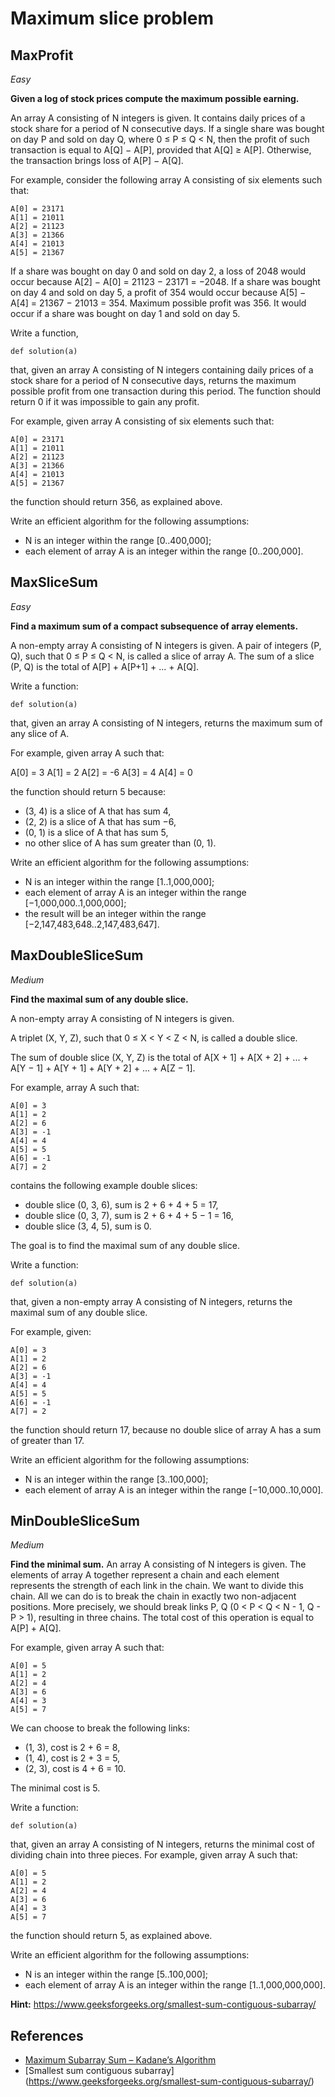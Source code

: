 # Maximum slice problem

## MaxProfit

*Easy*

**Given a log of stock prices compute the maximum possible earning.**

An array A consisting of N integers is given. It contains daily prices of a stock share for a period of N consecutive days. If a single share was bought on day P and sold on day Q, where 0 ≤ P ≤ Q < N, then the profit of such transaction is equal to A[Q] − A[P], provided that A[Q] ≥ A[P]. Otherwise, the transaction brings loss of A[P] − A[Q].

For example, consider the following array A consisting of six elements such that:

    A[0] = 23171
    A[1] = 21011
    A[2] = 21123
    A[3] = 21366
    A[4] = 21013
    A[5] = 21367

If a share was bought on day 0 and sold on day 2, a loss of 2048 would occur because A[2] − A[0] = 21123 − 23171 = −2048. If a share was bought on day 4 and sold on day 5, a profit of 354 would occur because A[5] − A[4] = 21367 − 21013 = 354. Maximum possible profit was 356. It would occur if a share was bought on day 1 and sold on day 5.

Write a function,

    def solution(a)

that, given an array A consisting of N integers containing daily prices of a stock share for a period of N consecutive days, returns the maximum possible profit from one transaction during this period. The function should return 0 if it was impossible to gain any profit.

For example, given array A consisting of six elements such that:

    A[0] = 23171
    A[1] = 21011
    A[2] = 21123
    A[3] = 21366
    A[4] = 21013
    A[5] = 21367

the function should return 356, as explained above.

Write an efficient algorithm for the following assumptions:

  - N is an integer within the range [0..400,000];
  - each element of array A is an integer within the range [0..200,000].

## MaxSliceSum

*Easy*

**Find a maximum sum of a compact subsequence of array elements.**

A non-empty array A consisting of N integers is given. A pair of integers (P, Q), such that 0 ≤ P ≤ Q < N, is called a slice of array A. The sum of a slice (P, Q) is the total of A[P] + A[P+1] + ... + A[Q].

Write a function:

    def solution(a)

that, given an array A consisting of N integers, returns the maximum sum of any slice of A.

For example, given array A such that:

  A[0] = 3  A[1] = 2  A[2] = -6
  A[3] = 4  A[4] = 0

the function should return 5 because:

  - (3, 4) is a slice of A that has sum 4,
  - (2, 2) is a slice of A that has sum −6,
  - (0, 1) is a slice of A that has sum 5,
  - no other slice of A has sum greater than (0, 1).

Write an efficient algorithm for the following assumptions:

  - N is an integer within the range [1..1,000,000];
  - each element of array A is an integer within the range [−1,000,000..1,000,000];
  - the result will be an integer within the range [−2,147,483,648..2,147,483,647].

## MaxDoubleSliceSum

*Medium*

**Find the maximal sum of any double slice.**

A non-empty array A consisting of N integers is given.

A triplet (X, Y, Z), such that 0 ≤ X < Y < Z < N, is called a double slice.

The sum of double slice (X, Y, Z) is the total of A[X + 1] + A[X + 2] + ... + A[Y − 1] + A[Y + 1] + A[Y + 2] + ... + A[Z − 1].

For example, array A such that:

    A[0] = 3
    A[1] = 2
    A[2] = 6
    A[3] = -1
    A[4] = 4
    A[5] = 5
    A[6] = -1
    A[7] = 2
contains the following example double slices:

  - double slice (0, 3, 6), sum is 2 + 6 + 4 + 5 = 17,
  - double slice (0, 3, 7), sum is 2 + 6 + 4 + 5 − 1 = 16,
  - double slice (3, 4, 5), sum is 0.

The goal is to find the maximal sum of any double slice.

Write a function:

    def solution(a)

that, given a non-empty array A consisting of N integers, returns the maximal sum of any double slice.

For example, given:

    A[0] = 3
    A[1] = 2
    A[2] = 6
    A[3] = -1
    A[4] = 4
    A[5] = 5
    A[6] = -1
    A[7] = 2
the function should return 17, because no double slice of array A has a sum of greater than 17.

Write an efficient algorithm for the following assumptions:

  - N is an integer within the range [3..100,000];
  - each element of array A is an integer within the range [−10,000..10,000].

## MinDoubleSliceSum

*Medium*

**Find the minimal sum.**
An array A consisting of N integers is given. The elements of array A together represent a chain and each element represents the strength of each link in the chain. We want to divide this chain.
All we can do is to break the chain in exactly two non-adjacent positions. More precisely, we should break links P, Q (0 < P < Q < N - 1, Q - P > 1), resulting in three chains. The total cost of this operation is equal to A[P] + A[Q].

For example, given array A such that:

    A[0] = 5
    A[1] = 2
    A[2] = 4
    A[3] = 6
    A[4] = 3
    A[5] = 7

We can choose to break the following links:

  - (1, 3), cost is 2 + 6 = 8,
  - (1, 4), cost is 2 + 3 = 5,
  - (2, 3), cost is 4 + 6 = 10.

The minimal cost is 5.

Write a function:

    def solution(a)

that, given an array A consisting of N integers, returns the minimal cost of dividing chain into three pieces.
For example, given array A such that:

    A[0] = 5
    A[1] = 2
    A[2] = 4
    A[3] = 6
    A[4] = 3
    A[5] = 7
the function should return 5, as explained above.

Write an efficient algorithm for the following assumptions:

  - N is an integer within the range [5..100,000];
  - each element of array A is an integer within the range [1..1,000,000,000].

**Hint:** https://www.geeksforgeeks.org/smallest-sum-contiguous-subarray/

## References

- [Maximum Subarray Sum – Kadane’s Algorithm](https://www.geeksforgeeks.org/largest-sum-contiguous-subarray/)
- [Smallest sum contiguous subarray] (https://www.geeksforgeeks.org/smallest-sum-contiguous-subarray/)
